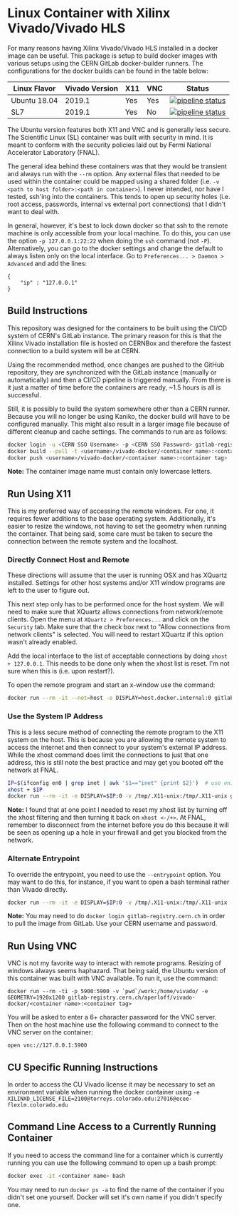 # Linux Container with Xilinx Vivado/Vivado HLS
For many reasons having Xilinx Vivado/Vivado HLS installed in a docker image can be useful. This package is setup to build docker images with various setups using the CERN GitLab docker-builder runners. The configurations for the docker builds can be found in the table below:

| **Linux Flavor** | **Vivado Version** | **X11** | **VNC** | **Status** |
| ---------------- | ------------------ | ------- | ------- | ---------- |
| Ubuntu 18.04     | 2019.1             | Yes     | Yes     | [![pipeline status](https://gitlab.cern.ch/aperloff/vivado-docker/badges/master/pipeline.svg)](https://gitlab.cern.ch/aperloff/vivado-docker/commits/master) |
| SL7              | 2019.1             | Yes     | No      | [![pipeline status](https://gitlab.cern.ch/aperloff/vivado-docker/badges/master/pipeline.svg)](https://gitlab.cern.ch/aperloff/vivado-docker/commits/master) | 

The Ubuntu version features both X11 and VNC and is generally less secure. The Scientific Linux (SL) container was built with security in mind. It is meant to conform with the security policies laid out by Fermi National Accelerator Laboratory (FNAL).

The general idea behind these containers was that they would be transient and always run with the ```--rm``` option. Any external files that needed to be used within the container could be mapped using a shared folder (i.e. ```-v <path to host folder>:<path in container>```). I never intended, nor have I tested, ssh'ing into the containers. This tends to open up security holes (i.e. root access, passwords, internal vs external port connections) that I didn't want to deal with.

In general, however, it's best to lock down docker so that ssh to the remote machine is only accessible from your local machine. To do this, you can use the option ```-p 127.0.0.1:22:22``` when doing the ```ssh``` command (not ```-P```). Alternatively, you can go to the docker settings and change the default to always listen only on the local interface. Go to ```Preferences... > Daemon > Advanced``` and add the lines:
```
{
    "ip" : "127.0.0.1"
}
```

## Build Instructions
This repository was designed for the containers to be built using the CI/CD system of CERN's GitLab instance. The primary reason for this is that the Xilinx Vivado installation file is hosted on CERNBox and therefore the fastest connection to a build system will be at CERN.

Using the recommended method, once changes are pushed to the GitHub repository, they are synchronized with the GitLab instance (manually or automatically) and then a CI/CD pipeline is triggered manually. From there is it just a matter of time before the containers are ready, ~1.5 hours is all is successful.

Still, it is possibly to build the system somewhere other than a CERN runner. Because you will no longer be using Kaniko, the docker build will have to be configured manually. This might also result in a larger image file because of different cleanup and cache settings. The commands to run are as follows:

```bash
docker login -u <CERN SSO Username> -p <CERN SSO Password> gitlab-registry.cern.ch
docker build --pull -t <username>/vivado-docker/<container name>:<container tag> <relative path to Dockerfile>
docker push <username>/vivado-docker/<container name>:<container tag>
```

**Note:** The container image name must contain only lowercase letters.

## Run Using X11
This is my preferred way of accessing the remote windows. For one, it requires fewer additions to the base operating system. Additionally, it's easier to resize the windows, not having to set the geometry when running the container. That being said, some care must be taken to secure the connection between the remote system and the localhost.

### Directly Connect Host and Remote
These directions will assume that the user is running OSX and has XQuartz installed. Settings for other host systems and/or X11 window programs are left to the user to figure out.

This next step only has to be performed once for the host system. We will need to make sure that XQuartz allows connections from network/remote clients. Open the menu at ```XQuartz > Preferences...``` and click on the ```Security``` tab. Make sure that the check box next to "Allow connections from network clients" is selected. You will need to restart XQuartz if this option wasn't already enabled.

Add the local interface to the list of acceptable connections by doing ```xhost + 127.0.0.1```. This needs to be done only when the xhost list is reset. I'm not sure when this is (i.e. upon restart?).

To open the remote program and start an x-window use the command:
```bash
docker run --rm -it --net=host -e DISPLAY=host.docker.internal:0 gitlab-registry.cern.ch/aperloff/vivado-docker/<container name>:<container tag> /opt/Xilinx/Vivado/2019.1/bin/vivado
```

### Use the System IP Address
This is a less secure method of connecting the remote program to the X11 system on the host. This is because you are allowing the remote system to access the internet and then connect to your system's external IP address. While the xhost command does limit the connections to just that one address, this is still note the best practice and may get you booted off the network at FNAL.

```bash
IP=$(ifconfig en0 | grep inet | awk '$1=="inet" {print $2}')  # use en1 for Wifi
xhost + $IP
docker run --rm -it -e DISPLAY=$IP:0 -v /tmp/.X11-unix:/tmp/.X11-unix gitlab-registry.cern.ch/aperloff/vivado-docker/<container name>:<container tag> /opt/Xilinx/Vivado/2019.1/bin/vivado
```

**Note:** I found that at one point I needed to reset my xhost list by turning off the xhost filtering and then turning it back on ```xhost <-/+>```. At FNAL, remember to disconnect from the internet before you do this because it will be seen as opening up a hole in your firewall and get you blocked from the network.

### Alternate Entrypoint
To override the entrypoint, you need to use the ```--entrypoint``` option. You may want to do this, for instance, if you want to open a bash terminal rather than Vivado directly.
```bash
docker run --rm -it -e DISPLAY=$IP:0 -v /tmp/.X11-unix:/tmp/.X11-unix --entrypoint /bin/bash gitlab-registry.cern.ch/aperloff/vivado-docker/<container name>:<container tag>
```

**Note:** You may need to do ```docker login gitlab-registry.cern.ch``` in order to pull the image from GitLab. Use your CERN username and password.

## Run Using VNC
VNC is not my favorite way to interact with remote programs. Resizing of windows always seems haphazard. That being said, the Ubuntu version of this container was built with VNC available. To run it, use the command:

```
docker run --rm -ti -p 5900:5900 -v `pwd`/work:/home/vivado/ -e GEOMETRY=1920x1200 gitlab-registry.cern.ch/aperloff/vivado-docker/<container name>:<container tag>
```

You will be asked to enter a 6+ character password for the VNC server. Then on the host machine use the following command to connect to the VNC server on the container:

```
open vnc://127.0.0.1:5900
```

## CU Specific Running Instructions
In order to access the CU Vivado license it may be necessary to set an environment variable when running the docker container using ```-e XILINXD_LICENSE_FILE=2100@torreys.colorado.edu:27016@ecee-flexlm.colorado.edu```

## Command Line Access to a Currently Running Container
If you need to access the command line for a container which is currently running you can use the following command to open up a bash prompt:
```bash
docker exec -it <container name> bash
```

You may need to run ```docker ps -a``` to find the name of the container if you didn't set one yourself. Docker will set it's own name if you didn't specify one.